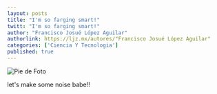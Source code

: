 ```yaml
---
layout: posts
title: "I'm so farging smart!"
twitt: "I'm so farging smart!"
author: "Francisco Josué López Aguilar"
authorlink: https://ljz.mx/autores/"Francisco Josué López Aguilar"
categories: ['Ciencia Y Tecnologia']
published: true
---
```

![Pie de Foto](http://i.imgur.com/HFzJOQpm.jpg)

let's make some noise babe!!

